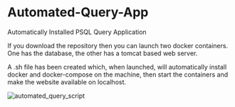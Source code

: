 # Automated-Query-App

Automatically Installed PSQL Query Application

If you download the repository then you can launch two docker containers. 
One has the database, the other has a tomcat based web server.

A .sh file has been created which, when launched, will automatically install docker and docker-compose on the machine, 
then start the containers and make the website available on localhost.

![automated_query_script](https://user-images.githubusercontent.com/66158707/109824763-671f0b80-7c39-11eb-85b7-25293c53cdd3.png)

